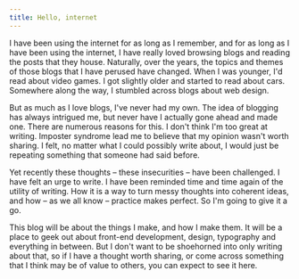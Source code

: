 ```yaml
---
title: Hello, internet
---
```


I have been using the internet for as long as I remember, and for as long as I
have been using the internet, I have really loved browsing blogs and reading the
posts that they house. Naturally, over the years, the topics and themes of those
blogs that I have perused have changed. When I was younger, I'd read about video
games. I got slightly older and started to read about cars. Somewhere along the
way, I stumbled across blogs about web design.

But as much as I love blogs, I've never had my own. The idea of blogging has
always intrigued me, but never have I actually gone ahead and made one. There
are numerous reasons for this. I don't think I'm too great at writing. Imposter
syndrome lead me to believe that my opinion wasn't worth sharing. I felt, no
matter what I could possibly write about, I would just be repeating something
that someone had said before.

Yet recently these thoughts – these insecurities – have been challenged. I have
felt an urge to write. I have been reminded time and time again of the utility
of writing. How it is a way to turn messy thoughts into coherent ideas, and how
– as we all know – practice makes perfect. So I'm going to give it a go.

This blog will be about the things I make, and how I make them. It will be a
place to geek out about front-end development, design, typography and everything
in between. But I don't want to be shoehorned into only writing about that, so
if I have a thought worth sharing, or come across something that I think may be
of value to others, you can expect to see it here.

